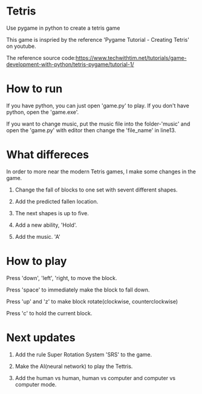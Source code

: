 # Tetris

Use pygame in python to create a tetris game

This game is inspried by the reference 'Pygame Tutorial - Creating Tetris' on youtube.

The reference source code:https://www.techwithtim.net/tutorials/game-development-with-python/tetris-pygame/tutorial-1/


# How to run

If you have python, you can just open 'game.py' to play. If you don't have python, open the 'game.exe'.

If you want to change music, put the music file into the folder-'music' and open the 'game.py' with editor then change the 'file_name' in line13.

# What differeces

In order to more near the modern Tetris games, I make some changes in the game.

1. Change the fall of blocks to one set with sevent different shapes.

2. Add the predicted fallen location.

3. The next shapes is up to five.

4. Add a new ability, 'Hold'.

5. Add the music. 'A'

# How to play

Press 'down', 'left', 'right, to move the block.

Press 'space' to immediately make the block to fall down.

Press 'up' and 'z' to make block rotate(clockwise, counterclockwise)

Press 'c' to hold the current block.

# Next updates

1. Add the rule Super Rotation System 'SRS' to the game.

2. Make the AI(neural network) to play the Tettris.

3. Add the human vs human, human vs computer and computer vs computer mode.



